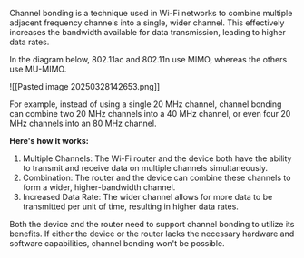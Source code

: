 Channel bonding is a technique used in Wi-Fi networks to combine multiple adjacent frequency channels into a single, wider channel. This effectively increases the bandwidth available for data transmission, leading to higher data rates.

In the diagram below, 802.11ac and 802.11n use MIMO, whereas the others use MU-MIMO.

![[Pasted image 20250328142653.png]]

For example, instead of using a single 20 MHz channel, channel bonding can combine two 20 MHz channels into a 40 MHz channel, or even four 20 MHz channels into an 80 MHz channel.

**Here's how it works:**

1. Multiple Channels: The Wi-Fi router and the device both have the ability to transmit and receive data on multiple channels simultaneously.
2. Combination: The router and the device can combine these channels to form a wider, higher-bandwidth channel.
3. Increased Data Rate: The wider channel allows for more data to be transmitted per unit of time, resulting in higher data rates.

Both the device and the router need to support channel bonding to utilize its benefits. If either the device or the router lacks the necessary hardware and software capabilities, channel bonding won't be possible.